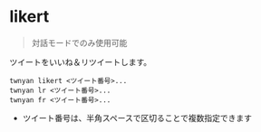 # likert

> 対話モードでのみ使用可能

ツイートをいいね＆リツイートします。

```
twnyan likert <ツイート番号>...
twnyan lr <ツイート番号>...
twnyan fr <ツイート番号>...
```

- ツイート番号は、半角スペースで区切ることで複数指定できます
